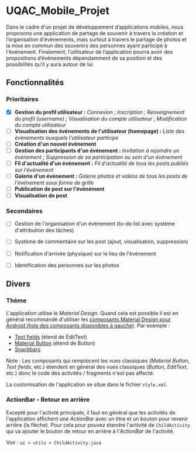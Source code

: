 # UQAC_Mobile_Projet

Dans le cadre d'un projet de développement d’applications mobiles, nous proposons une application de partage de souvenir à travers la création et l’organisation d'événements, mais surtout à travers le partage de photos et la mise en commun des souvenirs des personnes ayant participé à l'événement. Finalement, l’utilisateur de l’application pourra avoir des propositions d’événements dépendamment de sa position et des possibilités qu’il y aura autour de lui. 

## Fonctionnalités

### Prioritaires
- [x] **Gestion du profil utilisateur :** *Connexion ; Inscription ; Renseignement du profil (*username*) ; Visualisation du compte utilisateur ; Modification du compte utilisateur*
- [ ] **Visualisation des événements de l'utilisateur (homepage) :** *Liste des événements auxquels l'utilisateur participe*
- [ ] **Création d'un nouvel événement**
- [ ] **Gestion des participants d'un événement :** *Invitation à rejoindre un événement ; Suppression de sa participation au sein d'un événement*
- [ ] **Fil d'actualité d'un événement :** *Fil d'actualité de tous les posts publiés sur l'événement*
- [ ] **Galerie d'un événement :** *Galerie photos et vidéos de tous les posts de l'événement sous forme de grille*
- [ ] **Publication de post sur l'événément**
- [ ] **Visualisation de post**

### Secondaires
- [ ] Gestion de l'organisation d'un événement (to-do list avec système d'attribution des tâches)
- [ ] Système de commentaire sur les post (ajout, visualisation, suppression)
- [ ] Notification d'arrivée (physique) sur le lieu de l'événement
- [ ] Identification des personnes sur les photos


## Divers

### Thème
L'application utilise le *Material Design*. Quand cela est possible il est en général recommandé d'utiliser les [composants Material Design pour Android (liste des composants disponibles à gauche)](https://material.io/develop/android/). Par exemple :
- [Text fields](https://material.io/develop/android/components/text-input-layout/) (étend de EditText)
- [Material Button](https://material.io/develop/android/components/material-button/) (étend de Button)
- [Snackbars](https://material.io/develop/android/components/snackbar/)

Note : Les composants qui *remplacent* les vues classiques (*Material Button*, *Text fields*, etc.) étendent en général des vues classiques (*Button*, *EditText*, etc.) donc le code des activités / fragments n'est pas affecté.

La customisation de l'application se situe dans le fichier `style.xml`.


### ActionBar - Retour en arrière
Excepté pour l'activté principale, il faut en général que les activités de l'application affichent une *ActionBar* avec un titre et un bouton pour revenir arrière (la flèche). Pour cela pour pouvez étendre l'activité de `ChildActivity` qui va ajouter le bouton de retour en arrière à l'*ActionBar* de l'activité. 

Voir : `ui > utils > ChildActivity.java`
